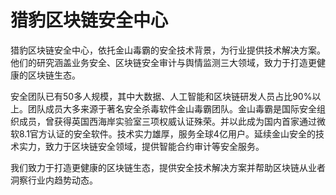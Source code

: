 # 

# 猎豹区块链安全中心

猎豹区块链安全中心，依托金山毒霸的安全技术背景，为行业提供技术解决方案。他们的研究涵盖业务安全、区块链安全审计与舆情监测三大领域，致力于打造更健康的区块链生态。

安全团队已有50多人规模，其中大数据、人工智能和区块链研发人员占比90%以上。团队成员大多来源于著名安全杀毒软件金山毒霸团队。金山毒霸是国际安全组织成员，曾获得英国西海岸实验室三项权威认证殊荣。并以此成为国内首家通过微软8.1官方认证的安全软件。技术实力雄厚，服务全球4亿用户。延续金山安全的技术实力，致力于区块链安全领域，提供智能合约审计等安全服务。

我们致力于打造更健康的区块链生态，提供安全技术解决方案并帮助区块链从业者洞察行业内趋势动态。

